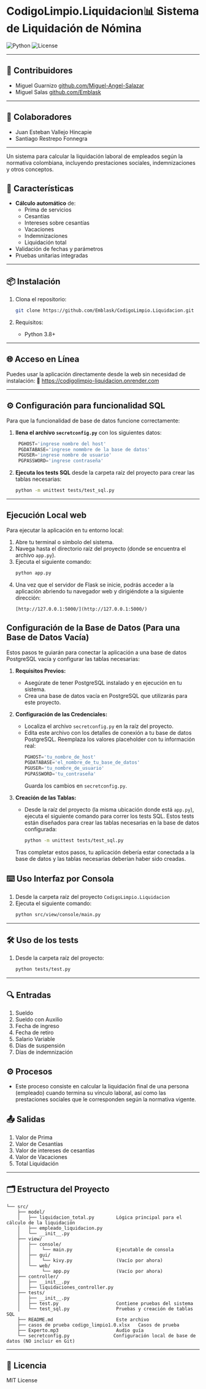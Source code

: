 # CodigoLimpio.Liquidacion📊 Sistema de Liquidación de Nómina

![Python](https://img.shields.io/badge/Python-3.8%2B-blue)
![License](https://img.shields.io/badge/License-MIT-green)

---

## 👥 Contribuidores

- Miguel Guarnizo [github.com/Miguel-Angel-Salazar](https://github.com/Miguel-Angel-Salazar)
- Miguel Salas [github.com/Emblask](https://github.com/Emblask)

---


## 👥 Colaboradores

- Juan Esteban Vallejo Hincapie
- Santiago Restrepo Fonnegra

---


Un sistema para calcular la liquidación laboral de empleados según la normativa colombiana, incluyendo prestaciones sociales, indemnizaciones y otros conceptos.

## 🚀 Características

- **Cálculo automático** de:
  - Prima de servicios
  - Cesantías
  - Intereses sobre cesantías
  - Vacaciones
  - Indemnizaciones
  - Liquidación total
- Validación de fechas y parámetros
- Pruebas unitarias integradas

---

## 📦 Instalación

1. Clona el repositorio:
   ```bash
   git clone https://github.com/Emblask/CodigoLimpio.Liquidacion.git
   ```

2. Requisitos:
   - Python 3.8+

---

## 🌐 Acceso en Línea

Puedes usar la aplicación directamente desde la web sin necesidad de instalación:
🔗 https://codigolimpio-liquidacion.onrender.com

---

## ⚙️ Configuración para funcionalidad SQL

Para que la funcionalidad de base de datos funcione correctamente:

1. **llena el archivo `secretconfig.py`** con los siguientes datos:

   ```python
	PGHOST='ingrese nombre del host'
	PGDATABASE='ingrese nommbre de la base de datos'
	PGUSER='ingrese nombre de usuario'
	PGPASSWORD='ingrese contraseña'
   ```

2. **Ejecuta los tests SQL** desde la carpeta raíz del proyecto para crear las tablas necesarias:

   ```bash
   python -m unittest tests/test_sql.py
   ```

---
## Ejecución Local web

Para ejecutar la aplicación en tu entorno local:

1.  Abre tu terminal o símbolo del sistema.
2.  Navega hasta el directorio raíz del proyecto (donde se encuentra el archivo `app.py`).
3.  Ejecuta el siguiente comando:
    ```bash
    python app.py
    ```
4.  Una vez que el servidor de Flask se inicie, podrás acceder a la aplicación abriendo tu navegador web y dirigiéndote a la siguiente dirección:
    ```
    [http://127.0.0.1:5000/](http://127.0.0.1:5000/)
    ```

## Configuración de la Base de Datos (Para una Base de Datos Vacía)

Estos pasos te guiarán para conectar la aplicación a una base de datos PostgreSQL vacía y configurar las tablas necesarias:

1.  **Requisitos Previos:**
    * Asegúrate de tener PostgreSQL instalado y en ejecución en tu sistema.
    * Crea una base de datos vacía en PostgreSQL que utilizarás para este proyecto.

2.  **Configuración de las Credenciales:**
    * Localiza el archivo `secretconfig.py` en la raíz del proyecto.
    * Edita este archivo con los detalles de conexión a tu base de datos PostgreSQL. Reemplaza los valores placeholder con tu información real:
        ```python
        PGHOST='tu_nombre_de_host'
        PGDATABASE='el_nombre_de_tu_base_de_datos'
        PGUSER='tu_nombre_de_usuario'
        PGPASSWORD='tu_contraseña'
        ```
        Guarda los cambios en `secretconfig.py`.

3.  **Creación de las Tablas:**
    * Desde la raíz del proyecto (la misma ubicación donde está `app.py`), ejecuta el siguiente comando para correr los tests SQL. Estos tests están diseñados para crear las tablas necesarias en la base de datos configurada:
        ```bash
        python -m unittest tests/test_sql.py
        ```

    Tras completar estos pasos, tu aplicación debería estar conectada a la base de datos y las tablas necesarias deberían haber sido creadas.

## ⌨️ Uso Interfaz por Consola

1. Desde la carpeta raíz del proyecto `CodigoLimpio.Liquidacion`
2. Ejecuta el siguiente comando:
   ```bash
   python src/view/console/main.py
   ```

---

## 🛠️ Uso de los tests

1. Desde la carpeta raíz del proyecto:
   ```bash
   python tests/test.py
   ```

---

## 🔍 Entradas
1. Sueldo
2. Sueldo con Auxilio
3. Fecha de ingreso
4. Fecha de retiro
5. Salario Variable
6. Días de suspensión
7. Días de indemnización

## ⚙️ Procesos
- Este proceso consiste en calcular la liquidación final de una persona (empleado) cuando termina su vínculo laboral, así como las prestaciones sociales que le corresponden según la normativa vigente.
  
## 📤 Salidas
1. Valor de Prima
2. Valor de Cesantías
3. Valor de intereses de cesantías
4. Valor de Vacaciones
5. Total Liquidación

---

## 🗂️ Estructura del Proyecto
```
└── src/
    ├── model/
    │   ├── liquidacion_total.py        Lógica principal para el cálculo de la liquidación
    │   ├── empleado_liquidacion.py
    │   └── __init__.py    
    ├── view/
    │   ├── console/
    │   │    └── main.py                Ejecutable de consola
    │   ├── gui/
    │   │    └── kivy.py                (Vacío por ahora)
    │   └── web/ 
    │        └── app.py                 (Vacío por ahora)
    ├── controller/
    │   ├── __init__.py
    │   ├── liquidaciones_controller.py
    ├── tests/
    │   ├── __init__.py
    │   ├── test.py                     Contiene pruebas del sistema
    │   └── test_sql.py                 Pruebas y creación de tablas SQL
    ├── README.md                       Este archivo
    ├── casos de prueba codigo_limpio1.0.xlsx   Casos de prueba
    ├── Experto.mp3                     Audio guía
    └── secretconfig.py                Configuración local de base de datos (NO incluir en Git)
```

---

## 📄 Licencia

MIT License
